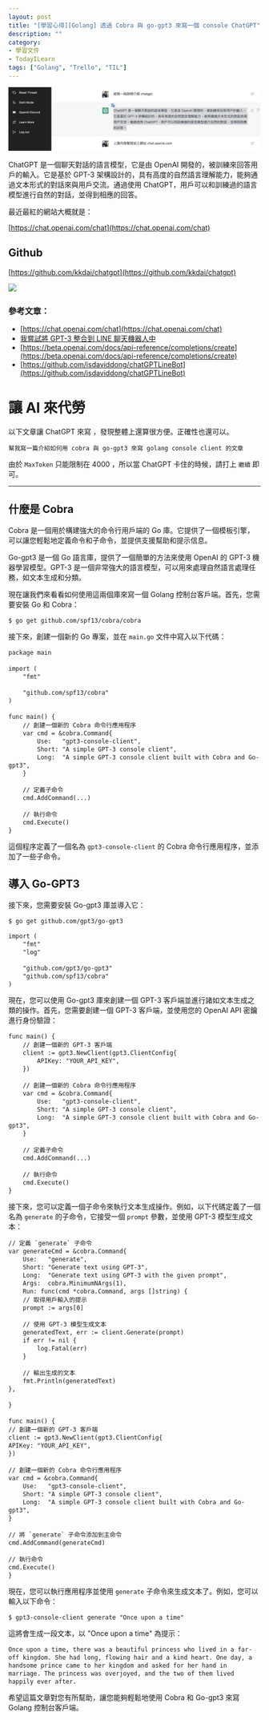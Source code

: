 ```yaml
---
layout: post
title: "[學習心得][Golang] 透過 Cobra 與 go-gpt3 來寫一個 console ChatGPT"
description: ""
category: 
- 學習文件
- TodayILearn
tags: ["Golang", "Trello", "TIL"]
---
```


![image-20221207170957469](../images/2022/image-20221207170957469.png)



ChatGPT 是一個聊天對話的語言模型，它是由 OpenAI 開發的，被訓練來回答用戶的輸入。它是基於 GPT-3 架構設計的，具有高度的自然語言理解能力，能夠通過文本形式的對話來與用戶交流。通過使用 ChatGPT，用戶可以和訓練過的語言模型進行自然的對話，並得到相應的回答。

最近最紅的網站大概就是： 

[https://chat.openai.com/chat](https://chat.openai.com/chat)

## Github

[https://github.com/kkdai/chatgpt](https://github.com/kkdai/chatgpt)

![](https://github.com/kkdai/chatgpt/raw/master/img/chatgpt.gif)

### 參考文章：

- [https://chat.openai.com/chat](https://chat.openai.com/chat)
- [我嘗試將 GPT-3 整合到 LINE 聊天機器人中](https://dev.classmethod.jp/articles/chatgpt-line-chat-bot/)
- [https://beta.openai.com/docs/api-reference/completions/create](https://beta.openai.com/docs/api-reference/completions/create)
- [https://github.com/isdaviddong/chatGPTLineBot](https://github.com/isdaviddong/chatGPTLineBot)





# 讓 AI 來代勞

以下文章讓 ChatGPT 來寫 ，發現整體上還算很方便。正確性也還可以。

```
幫我寫一篇介紹如何用 cobra 與 go-gpt3 來寫 golang console client 的文章
```

由於 `MaxToken` 只能限制在 4000 ，所以當 ChatGPT 卡住的時候，請打上 `繼續` 即可。



-----

## 什麼是 Cobra 

Cobra 是一個用於構建強大的命令行用戶端的 Go 庫。它提供了一個模板引擎，可以讓您輕鬆地定義命令和子命令，並提供支援幫助和提示信息。

Go-gpt3 是一個 Go 語言庫，提供了一個簡單的方法來使用 OpenAI 的 GPT-3 機器學習模型。GPT-3 是一個非常強大的語言模型，可以用來處理自然語言處理任務，如文本生成和分類。

現在讓我們來看看如何使用這兩個庫來寫一個 Golang 控制台客戶端。首先，您需要安裝 Go 和 Cobra：

```
$ go get github.com/spf13/cobra/cobra
```

接下來，創建一個新的 Go 專案，並在 `main.go` 文件中寫入以下代碼：

```
package main

import (
	"fmt"

	"github.com/spf13/cobra"
)

func main() {
	// 創建一個新的 Cobra 命令行應用程序
	var cmd = &cobra.Command{
		Use:   "gpt3-console-client",
		Short: "A simple GPT-3 console client",
		Long:  "A simple GPT-3 console client built with Cobra and Go-gpt3",
	}

	// 定義子命令
	cmd.AddCommand(...)

	// 執行命令
	cmd.Execute()
}
```

這個程序定義了一個名為 `gpt3-console-client` 的 Cobra 命令行應用程序，並添加了一些子命令。

## 導入 Go-GPT3

接下來，您需要安裝 Go-gpt3 庫並導入它：

```
$ go get github.com/gpt3/go-gpt3
```

```
import (
	"fmt"
	"log"

	"github.com/gpt3/go-gpt3"
	"github.com/spf13/cobra"
)
```

現在，您可以使用 Go-gpt3 庫來創建一個 GPT-3 客戶端並進行諸如文本生成之類的操作。首先，您需要創建一個 GPT-3 客戶端，並使用您的 OpenAI API 密鑰進行身份驗證：

```
func main() {
	// 創建一個新的 GPT-3 客戶端
	client := gpt3.NewClient(gpt3.ClientConfig{
		APIKey: "YOUR_API_KEY",
	})

	// 創建一個新的 Cobra 命令行應用程序
	var cmd = &cobra.Command{
		Use:   "gpt3-console-client",
		Short: "A simple GPT-3 console client",
		Long:  "A simple GPT-3 console client built with Cobra and Go-gpt3",
	}

	// 定義子命令
	cmd.AddCommand(...)

	// 執行命令
	cmd.Execute()
}
```

接下來，您可以定義一個子命令來執行文本生成操作。例如，以下代碼定義了一個名為 `generate` 的子命令，它接受一個 `prompt` 參數，並使用 GPT-3 模型生成文本：

```
// 定義 `generate` 子命令
var generateCmd = &cobra.Command{
	Use:   "generate",
	Short: "Generate text using GPT-3",
	Long:  "Generate text using GPT-3 with the given prompt",
	Args:  cobra.MinimumNArgs(1),
	Run: func(cmd *cobra.Command, args []string) {
	// 取得用戶輸入的提示
	prompt := args[0]
	
	// 使用 GPT-3 模型生成文本
	generatedText, err := client.Generate(prompt)
	if err != nil {
		log.Fatal(err)
	}

	// 輸出生成的文本
	fmt.Println(generatedText)
},

}

func main() {
// 創建一個新的 GPT-3 客戶端
client := gpt3.NewClient(gpt3.ClientConfig{
APIKey: "YOUR_API_KEY",
})

// 創建一個新的 Cobra 命令行應用程序
var cmd = &cobra.Command{
	Use:   "gpt3-console-client",
	Short: "A simple GPT-3 console client",
	Long:  "A simple GPT-3 console client built with Cobra and Go-gpt3",
}

// 將 `generate` 子命令添加到主命令
cmd.AddCommand(generateCmd)

// 執行命令
cmd.Execute()
}

```

現在，您可以執行應用程序並使用 `generate` 子命令來生成文本了。例如，您可以輸入以下命令：

```
$ gpt3-console-client generate "Once upon a time"
```

這將會生成一段文本，以 "Once upon a time" 為提示：

```
Once upon a time, there was a beautiful princess who lived in a far-off kingdom. She had long, flowing hair and a kind heart. One day, a handsome prince came to her kingdom and asked for her hand in marriage. The princess was overjoyed, and the two of them lived happily ever after.
```

希望這篇文章對您有所幫助，讓您能夠輕鬆地使用 Cobra 和 Go-gpt3 來寫 Golang 控制台客戶端。





